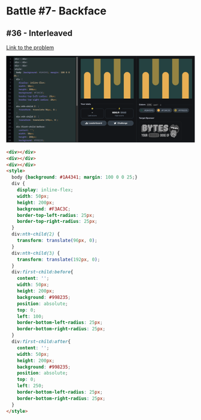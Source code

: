 # Battle #7- Backface

## #36 - Interleaved

[Link to the problem](https://cssbattle.dev/play/36)

![result](../../Images/Battle%207/36-Interleaved.png)

```html
<div></div>
<div></div>
<div></div>
<style>
  body {background: #1A4341; margin: 100 0 0 25;}
  div {
    display: inline-flex;
    width: 50px;
    height: 200px;
    background: #F3AC3C;
    border-top-left-radius: 25px;
    border-top-right-radius: 25px;
  }
  div:nth-child(2) {
    transform: translate(96px, 0);
  }
  div:nth-child(3) {
    transform: translate(192px, 0);
  }
  div:first-child:before{
    content: '';
    width: 50px;
    height: 200px;
    background: #998235;
    position: absolute;
    top: 0;
    left: 100;
    border-bottom-left-radius: 25px;
    border-bottom-right-radius: 25px;
  }
  div:first-child:after{
    content: '';
    width: 50px;
    height: 200px;
    background: #998235;
    position: absolute;
    top: 0;
    left: 250;
    border-bottom-left-radius: 25px;
    border-bottom-right-radius: 25px;
  }
</style>
```